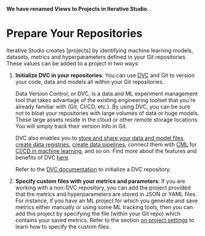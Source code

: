 <admon>

**We have renamed Views to Projects in Iterative Studio.**

</admon>

# Prepare Your Repositories

Iterative Studio creates [projects] by identifying machine learning models,
datasets, metrics and hyperparameters defined in your Git repositories. These
values can be added to a project in two ways:

1. **Initialize DVC in your repositories**: You can use [DVC](https://dvc.org/)
   and Git to version your code, data and models all within your Git
   repositories.

   Data Version Control, or DVC, is a data and ML experiment management tool
   that takes advantage of the existing engineering toolset that you're already
   familiar with (Git, CI/CD, etc.). By using DVC, you can be sure not to bloat
   your repositories with large volumes of data or huge models. These large
   assets reside in the cloud or other remote storage locations. You will simply
   track their version info in Git.

   DVC also enables you to [store and share your data and model files], [create
   data registries], [create data pipelines], connect them with
   [CML](https://cml.dev) for [CI/CD in machine learning], and so on. Find more
   about the features and benefits of DVC [here](/doc/start).

   Refer to the [DVC documentation](https://dvc.org/doc) to initialize a DVC
   repository.

   [store and share your data and model files]:
     /doc/start/data-management/data-versioning#storing-and-sharing
   [create data registries]: /doc/use-cases/data-registry
   [create data pipelines]: /doc/start/data-management/data-pipelines
   [ci/cd in machine learning]: /doc/use-cases/ci-cd-for-machine-learning

2. **Specify custom files with your metrics and parameters**: If you are working
   with a non-DVC repository, you can add the project provided that the metrics
   and hyperparameters are stored in JSON or YAML files. For instance, if you
   have an ML project for which you generate and save metrics either manually or
   using some ML tracking tools, then you can add this project by specifying the
   file (within your Git repo) which contains your saved metrics. Refer to the
   section [on project settings] to learn how to specify the custom files.

[on project settings]:
  /doc/studio/user-guide/projects-and-experiments/configure-a-project#non-dvc-repositories
